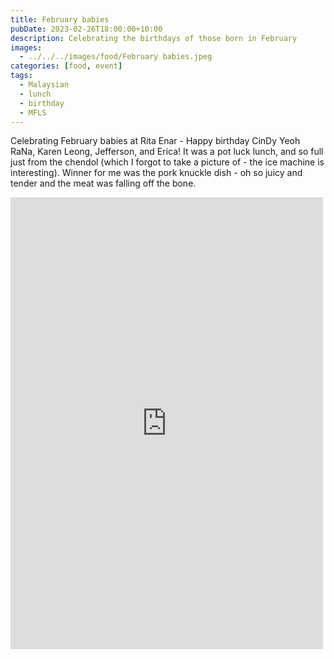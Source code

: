 ```yaml
---
title: February babies
pubDate: 2023-02-26T18:00:00+10:00
description: Celebrating the birthdays of those born in February
images:
  - ../../../images/food/February babies.jpeg
categories: [food, event]
tags:
  - Malaysian
  - lunch
  - birthday
  - MFLS
---
```


Celebrating February babies at Rita Enar - Happy birthday CinDy Yeoh RaNa, Karen Leong, Jefferson, and Erica! It was a pot luck lunch, and so full just from the chendol (which I forgot to take a picture of - the ice machine is interesting). Winner for me was the pork knuckle dish - oh so juicy and tender and the meat was falling off the bone.

<iframe src="https://www.facebook.com/plugins/post.php?href=https%3A%2F%2Fwww.facebook.com%2Fchris1.tham%2Fposts%2Fpfbid02fMwCnk8Z3wXkdZZmSoJiYfk7ETYTFaBvKur6tydbwXs7ovTa4ov5MbeiDzwTtwJrl&show_text=true&width=500" width="500" height="723" style="border:none;overflow:hidden" scrolling="no" frameborder="0" allowfullscreen="true" allow="autoplay; clipboard-write; encrypted-media; picture-in-picture; web-share"></iframe>
